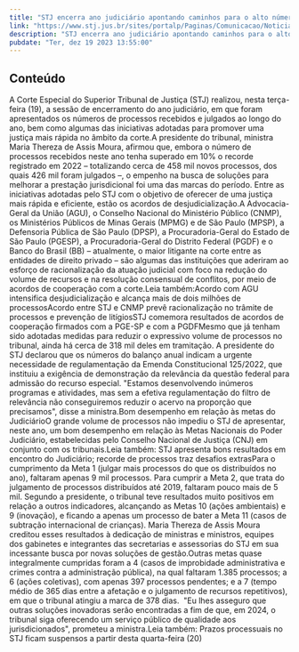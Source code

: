 ```yaml
---
title: "STJ encerra ano judiciário apontando caminhos para o alto número de processos"
link: "https://www.stj.jus.br/sites/portalp/Paginas/Comunicacao/Noticias/2023/19122023-STJ-encerra-ano-judiciario-apontando-caminhos-para-o-alto-numero-de-processos.aspx"
description: "STJ encerra ano judiciário apontando caminhos para o alto número de processos"
pubdate: "Ter, dez 19 2023 13:55:00"
---
```


## Conteúdo

A Corte Especial do Superior Tribunal de Justiça (STJ) realizou, nesta terça-feira (19), a sessão de encerramento do ano judiciário, em que foram apresentados os números de processos recebidos e julgados ao longo do ano, bem como algumas das iniciativas adotadas para promover uma justiça mais rápida no âmbito da corte.A presidente do tribunal, ministra Maria Thereza de Assis Moura, afirmou que, embora o número de processos recebidos neste ano tenha superado em 10% o recorde registrado em 2022 – totalizando cerca de 458 mil novos processos, dos quais 426 mil foram julgados –, o empenho na busca de soluções para melhorar a prestação jurisdicional foi uma das marcas do período. Entre as iniciativas adotadas pelo STJ com o objetivo de oferecer de uma justiça mais rápida e eficiente, estão os acordos de desjudicialização.A Advocacia-Geral da União (AGU), o Conselho Nacional do Ministério Público (CNMP), os Ministérios Públicos de Minas Gerais (MPMG) e de São Paulo (MPSP), a Defensoria Pública de São Paulo (DPSP), a Procuradoria-Geral do Estado de São Paulo (PGESP), a Procuradoria-Geral do Distrito Federal (PGDF) e o Banco do Brasil (BB) – atualmente, o maior litigante na corte entre as entidades de direito privado – são algumas das instituições que aderiram ao esforço de racionalização da atuação judicial com foco na redução do volume de recursos e na resolução consensual de conflitos, por meio de acordos de cooperação com a corte.Leia também:Acordo com AGU intensifica desjudicialização e alcança mais de dois milhões de processosAcordo entre STJ e CNMP prevê racionalização no trâmite de processos e prevenção de litígiosSTJ comemora resultados de acordos de cooperação firmados com a PGE-SP e com a PGDFMesmo que já tenham sido adotadas medidas para reduzir o expressivo volume de processos no tribunal, ainda há cerca de 318 mil deles em tramitação. A presidente do STJ declarou que os números do balanço anual indicam a urgente necessidade de regulamentação da Emenda Constitucional 125/2022, que instituiu a exigência de demonstração da relevância da questão federal para admissão do recurso especial. "Estamos desenvolvendo inúmeros programas e atividades, mas sem a efetiva regulamentação do filtro de relevância não conseguiremos reduzir o acervo na proporção que precisamos", disse a ministra.Bom desempenho em relação às metas do JudiciárioO grande volume de processos não impediu o STJ de apresentar, neste ano, um bom desempenho em relação às Metas Nacionais do Poder Judiciário, estabelecidas pelo Conselho Nacional de Justiça (CNJ) em conjunto com os tribunais.Leia também: STJ apresenta bons resultados em encontro do Judiciário; recorde de processos traz desafios extrasPara o cumprimento da Meta 1 (julgar mais processos do que os distribuídos no ano), faltaram apenas 9 mil processos. Para cumprir a Meta 2, que trata do julgamento de processos distribuídos até 2019, faltaram pouco mais de 5 mil. Segundo a presidente, o tribunal teve resultados muito positivos em relação a outros indicadores, alcançando as Metas 10 (ações ambientais) e 9 (inovação), e ficando a apenas um processo de bater a Meta 11 (casos de subtração internacional de crianças). Maria Thereza de Assis Moura creditou esses resultados à dedicação de ministras e ministros, equipes dos gabinetes e integrantes das secretarias e assessorias do STJ em sua incessante busca por novas soluções de gestão.Outras metas quase integralmente cumpridas foram a 4 (casos de improbidade administrativa e crimes contra a administração pública), na qual faltaram 1.385 processos; a 6 (ações coletivas), com apenas 397 processos pendentes; e a 7 (tempo médio de 365 dias entre a afetação e o julgamento de recursos repetitivos), em que o tribunal atingiu a marca de 378 dias.  "Eu lhes asseguro que outras soluções inovadoras serão encontradas a fim de que, em 2024, o tribunal siga oferecendo um serviço público de qualidade aos jurisdicionados", prometeu a ministra.Leia também: Prazos processuais no STJ ficam suspensos a partir desta quarta-feira (20)
